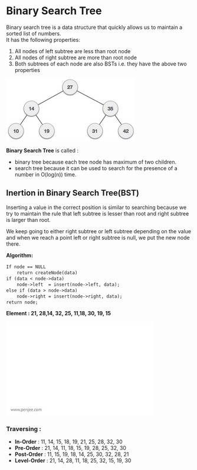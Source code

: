 # Binary Search Tree

Binary search tree is a data structure that quickly allows us to maintain a sorted list of numbers.
</br> 
It has the following properties:
1.  All nodes of left subtree are less than root node
2.  All nodes of right subtree are more than root node
3.  Both subtrees of each node are also BSTs i.e. they have the above two properties

![](binary_search_tree.jpg?raw=true "Binary Search Tree")

**Binary Search Tree** is called :
* binary tree because each tree node has maximum of two children.
* search tree because it can be used to search for the presence of a number in O(log(n)) time.

## Inertion in Binary Search Tree(BST)
Inserting a value in the correct position is similar to searching because we try to maintain the rule that left subtree is lesser than root and right subtree is larger than root.
</br>

We keep going to either right subtree or left subtree depending on the value and when we reach a point left or right subtree is null, we put the new node there.
</br>

**Algorithm:**
```
If node == NULL 
    return createNode(data)
if (data < node->data)
    node->left  = insert(node->left, data);
else if (data > node->data)
    node->right = insert(node->right, data);  
return node;
```

**Element : 21, 28,14, 32, 25, 11,18, 30, 19, 15**

![Alt Text](https://github.com/raushanjha146/DataStructure/blob/master/Tree/BST/binary-search-tree-insertion-animation.gif)

### Traversing :
* **In-Order** : 11, 14, 15, 18, 19, 21, 25, 28, 32, 30
* **Pre-Order** : 21, 14, 11, 18, 15, 19, 28, 25, 32, 30
* **Post-Order** : 11, 15, 19, 18, 14, 25, 30, 32, 28, 21
* **Level-Order** : 21, 14, 28, 11, 18, 25, 32, 15, 19, 30

